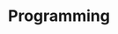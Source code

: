 ---
title: "Programming"
description: "Programming and coding"
slug: "programming"
image: "prog_img.jpg"
style:
    background: "#296939"
    color: "#fff"
---